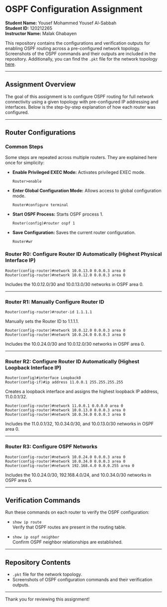 # OSPF Configuration Assignment

**Student Name:** Yousef Mohammed Yousef Al-Sabbah  
**Student ID:** 120212265  
**Instructor Name:** Malak Ghabayen  

This repository contains the configurations and verification outputs for enabling OSPF routing across a pre-configured network topology. Screenshots of the OSPF commands and their outputs are included in the repository. Additionally, you can find the `.pkt` file for the network topology [here](https://github.com/Yosef-AlSabbah/OSPF-Network-Topology-Configuration/blob/main/Packet%20Tracer%20Project%20Files/After%20Changes%20-%20Network%20Topology.pkt).

---

## Assignment Overview

The goal of this assignment is to configure OSPF routing for full network connectivity using a given topology with pre-configured IP addressing and interfaces. Below is the step-by-step explanation of how each router was configured.

---

## Router Configurations

### Common Steps

Some steps are repeated across multiple routers. They are explained here once for simplicity:

- **Enable Privileged EXEC Mode:**
  Activates privileged EXEC mode.
  ```plaintext
  Router>enable
  ```
  

- **Enter Global Configuration Mode:**
  Allows access to global configuration mode.
  ```plaintext
  Router#configure terminal
  ```

- **Start OSPF Process:**
  Starts OSPF process 1.
  ```plaintext
  Router(config)#router ospf 1
  ```
  
- **Save Configuration:**
  Saves the current router configuration.
  ```plaintext
  Router#wr
  ```
  

### **Router R0: Configure Router ID Automatically (Highest Physical Interface IP)**

```plaintext
Router(config-router)#network 10.0.13.0 0.0.0.3 area 0
Router(config-router)#network 10.0.12.0 0.0.0.3 area 0
```
Includes the 10.0.12.0/30 and 10.0.13.0/30 networks in OSPF area 0.

---

### **Router R1: Manually Configure Router ID**

```plaintext
Router(config-router)#router-id 1.1.1.1
```
Manually sets the Router ID to 1.1.1.1.

```plaintext
Router(config-router)#network 10.0.12.0 0.0.0.3 area 0
Router(config-router)#network 10.0.24.0 0.0.0.3 area 0
```
Includes the 10.0.24.0/30 and 10.0.12.0/30 networks in OSPF area 0.

---

### **Router R2: Configure Router ID Automatically (Highest Loopback Interface IP)**

```plaintext
Router(config)#interface Loopback0
Router(config-if)#ip address 11.0.0.1 255.255.255.255
```
Creates a loopback interface and assigns the highest loopback IP address, 11.0.0.1/32.

```plaintext
Router(config-router)#network 11.0.0.1 0.0.0.0 area 0
Router(config-router)#network 10.0.13.0 0.0.0.3 area 0
Router(config-router)#network 10.0.34.0 0.0.0.3 area 0
```
Includes the 11.0.0.1/32, 10.0.34.0/30, and 10.0.13.0/30 networks in OSPF area 0.

---

### **Router R3: Configure OSPF Networks**

```plaintext
Router(config-router)#network 10.0.24.0 0.0.0.3 area 0
Router(config-router)#network 10.0.34.0 0.0.0.3 area 0
Router(config-router)#network 192.168.4.0 0.0.0.255 area 0
```
Includes the 10.0.24.0/30, 192.168.4.0/24, and 10.0.34.0/30 networks in OSPF area 0.

---

## Verification Commands

Run these commands on each router to verify the OSPF configuration:

- `show ip route`  
  Verify that OSPF routes are present in the routing table.

- `show ip ospf neighbor`  
  Confirm OSPF neighbor relationships are established.

---

## Repository Contents

- `.pkt` file for the network topology.
- Screenshots of OSPF configuration commands and their verification outputs.

---

Thank you for reviewing this assignment!
